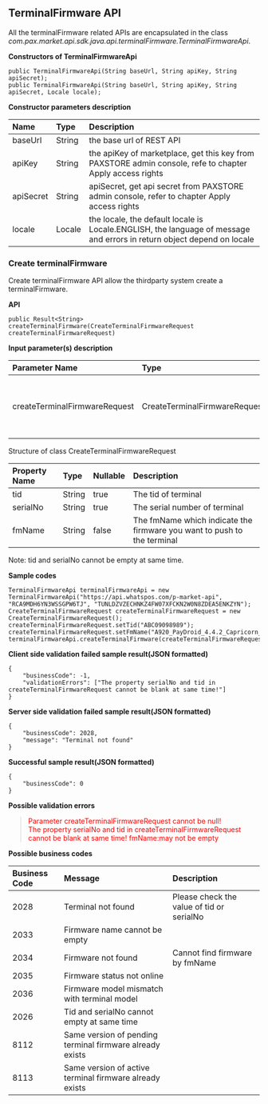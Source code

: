 ## TerminalFirmware API

All the terminalFirmware related APIs are encapsulated in the class *com.pax.market.api.sdk.java.api.terminalFirmware.TerminalFirmwareApi*.

**Constructors of TerminalFirmwareApi**

```
public TerminalFirmwareApi(String baseUrl, String apiKey, String apiSecret);
public TerminalFirmwareApi(String baseUrl, String apiKey, String apiSecret, Locale locale);
```

**Constructor parameters description**

| Name | Type | Description |
| :--- | :--- | :--- |
| baseUrl | String | the base url of REST API |
|apiKey|String|the apiKey of marketplace, get this key from PAXSTORE admin console, refe to chapter Apply access rights|
|apiSecret|String|apiSecret, get api secret from PAXSTORE admin console, refer to chapter Apply access rights|
|locale|Locale|the locale, the default locale is Locale.ENGLISH, the language of message and errors in return object depend on locale|


### Create terminalFirmware

Create terminalFirmware API allow the thirdparty system create a terminalFirmware.


**API**

```
public Result<String> createTerminalFirmware(CreateTerminalFirmwareRequest createTerminalFirmwareRequest)
```

**Input parameter(s) description**  


|Parameter Name|Type|Nullable|Description|
|:---|:---|:---|:---|
|createTerminalFirmwareRequest|CreateTerminalFirmwareRequest|false|The create request object. The structure shows below.|


Structure of class CreateTerminalFirmwareRequest

|Property Name|Type|Nullable|Description|
|:---|:---|:---|:---|
|tid|String|true|The tid of terminal|
|serialNo|String|true|The serial number of terminal|
|fmName|String|false|The fmName which indicate the firmware you want to push to the terminal|

Note: tid and serialNo cannot be empty at same time.


**Sample codes**

```
TerminalFirmwareApi terminalFirmwareApi = new TerminalFirmwareApi("https://api.whatspos.com/p-market-api", "RCA9MDH6YN3WSSGPW6TJ", "TUNLDZVZECHNKZ4FW07XFCKN2W0N8ZDEA5ENKZYN");
CreateTerminalFirmwareRequest createTerminalFirmwareRequest = new CreateTerminalFirmwareRequest();
createTerminalFirmwareRequest.setTid("ABC09098989");
createTerminalFirmwareRequest.setFmName("A920_PayDroid_4.4.2_Capricorn_V01.1.10_20171226_OTA");
terminalFirmwareApi.createTerminalFirmware(createTerminalFirmwareRequest);
```

**Client side validation failed sample result(JSON formatted)**

```
{
	"businessCode": -1,
	"validationErrors": ["The property serialNo and tid in createTerminalFirmwareRequest cannot be blank at same time!"]
}
```

**Server side validation failed sample result(JSON formatted)**

```
{
	"businessCode": 2028,
	"message": "Terminal not found"
}
```

**Successful sample result(JSON formatted)**

```
{
	"businessCode": 0
}
```



**Possible validation errors**

> <font color=red>Parameter createTerminalFirmwareRequest cannot be null!</font>  
> <font color=red>The property serialNo and tid in createTerminalFirmwareRequest cannot be blank at same time!</font> 
> <font color=red>fmName:may not be empty</font> 


**Possible business codes**

|Business Code|Message|Description|
|:---|:---|:---|
|2028|Terminal not found|Please check the value of tid or serialNo|
|2033|Firmware name cannot be empty|&nbsp;|
|2034|Firmware not found|Cannot find firmware by fmName|
|2035|Firmware status not online|&nbsp;|
|2036|Firmware model mismatch with terminal model|&nbsp;|
|2026|Tid and serialNo cannot empty at same time|&nbsp;|
|8112|Same version of pending terminal firmware already exists|&nbsp;|
|8113|Same version of active terminal firmware already exists|&nbsp;|